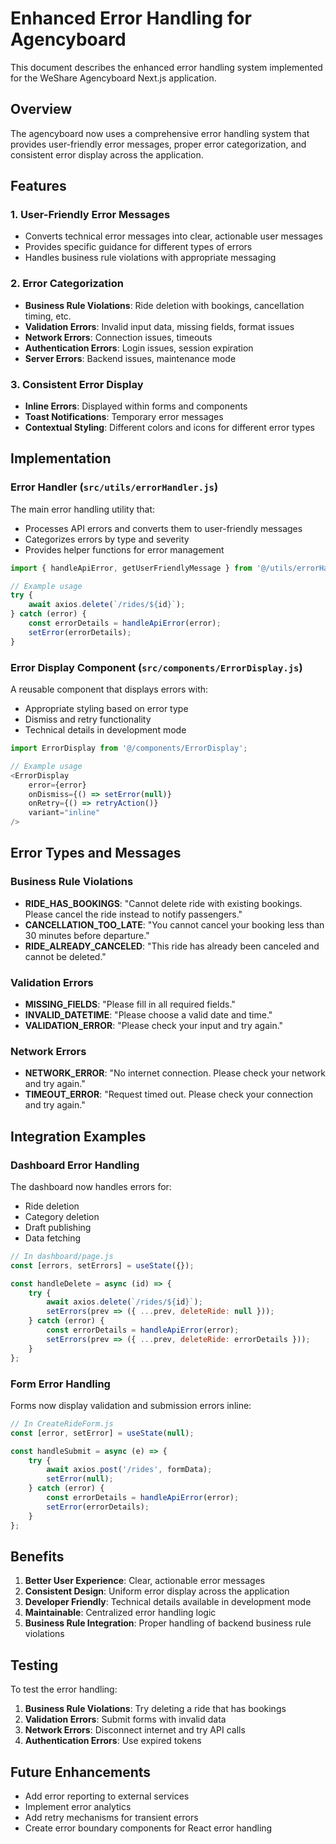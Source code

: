 # Enhanced Error Handling for Agencyboard

This document describes the enhanced error handling system implemented for the WeShare Agencyboard Next.js application.

## Overview

The agencyboard now uses a comprehensive error handling system that provides user-friendly error messages, proper error categorization, and consistent error display across the application.

## Features

### 1. **User-Friendly Error Messages**
- Converts technical error messages into clear, actionable user messages
- Provides specific guidance for different types of errors
- Handles business rule violations with appropriate messaging

### 2. **Error Categorization**
- **Business Rule Violations**: Ride deletion with bookings, cancellation timing, etc.
- **Validation Errors**: Invalid input data, missing fields, format issues
- **Network Errors**: Connection issues, timeouts
- **Authentication Errors**: Login issues, session expiration
- **Server Errors**: Backend issues, maintenance mode

### 3. **Consistent Error Display**
- **Inline Errors**: Displayed within forms and components
- **Toast Notifications**: Temporary error messages
- **Contextual Styling**: Different colors and icons for different error types

## Implementation

### Error Handler (`src/utils/errorHandler.js`)

The main error handling utility that:
- Processes API errors and converts them to user-friendly messages
- Categorizes errors by type and severity
- Provides helper functions for error management

```javascript
import { handleApiError, getUserFriendlyMessage } from '@/utils/errorHandler';

// Example usage
try {
    await axios.delete(`/rides/${id}`);
} catch (error) {
    const errorDetails = handleApiError(error);
    setError(errorDetails);
}
```

### Error Display Component (`src/components/ErrorDisplay.js`)

A reusable component that displays errors with:
- Appropriate styling based on error type
- Dismiss and retry functionality
- Technical details in development mode

```javascript
import ErrorDisplay from '@/components/ErrorDisplay';

// Example usage
<ErrorDisplay
    error={error}
    onDismiss={() => setError(null)}
    onRetry={() => retryAction()}
    variant="inline"
/>
```

## Error Types and Messages

### Business Rule Violations
- **RIDE_HAS_BOOKINGS**: "Cannot delete ride with existing bookings. Please cancel the ride instead to notify passengers."
- **CANCELLATION_TOO_LATE**: "You cannot cancel your booking less than 30 minutes before departure."
- **RIDE_ALREADY_CANCELED**: "This ride has already been canceled and cannot be deleted."

### Validation Errors
- **MISSING_FIELDS**: "Please fill in all required fields."
- **INVALID_DATETIME**: "Please choose a valid date and time."
- **VALIDATION_ERROR**: "Please check your input and try again."

### Network Errors
- **NETWORK_ERROR**: "No internet connection. Please check your network and try again."
- **TIMEOUT_ERROR**: "Request timed out. Please check your connection and try again."

## Integration Examples

### Dashboard Error Handling

The dashboard now handles errors for:
- Ride deletion
- Category deletion
- Draft publishing
- Data fetching

```javascript
// In dashboard/page.js
const [errors, setErrors] = useState({});

const handleDelete = async (id) => {
    try {
        await axios.delete(`/rides/${id}`);
        setErrors(prev => ({ ...prev, deleteRide: null }));
    } catch (error) {
        const errorDetails = handleApiError(error);
        setErrors(prev => ({ ...prev, deleteRide: errorDetails }));
    }
};
```

### Form Error Handling

Forms now display validation and submission errors inline:

```javascript
// In CreateRideForm.js
const [error, setError] = useState(null);

const handleSubmit = async (e) => {
    try {
        await axios.post('/rides', formData);
        setError(null);
    } catch (error) {
        const errorDetails = handleApiError(error);
        setError(errorDetails);
    }
};
```

## Benefits

1. **Better User Experience**: Clear, actionable error messages
2. **Consistent Design**: Uniform error display across the application
3. **Developer Friendly**: Technical details available in development mode
4. **Maintainable**: Centralized error handling logic
5. **Business Rule Integration**: Proper handling of backend business rule violations

## Testing

To test the error handling:

1. **Business Rule Violations**: Try deleting a ride that has bookings
2. **Validation Errors**: Submit forms with invalid data
3. **Network Errors**: Disconnect internet and try API calls
4. **Authentication Errors**: Use expired tokens

## Future Enhancements

- Add error reporting to external services
- Implement error analytics
- Add retry mechanisms for transient errors
- Create error boundary components for React error handling 